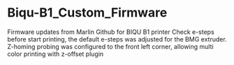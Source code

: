 # Biqu-B1_Custom_Firmware
Firmware updates from Marlin Github for BIQU B1 printer
Check e-steps before start printing, the default e-steps was adjusted for the BMG extruder.
Z-homing probing was configured to the front left corner, allowing multi color printing with z-offset plugin
